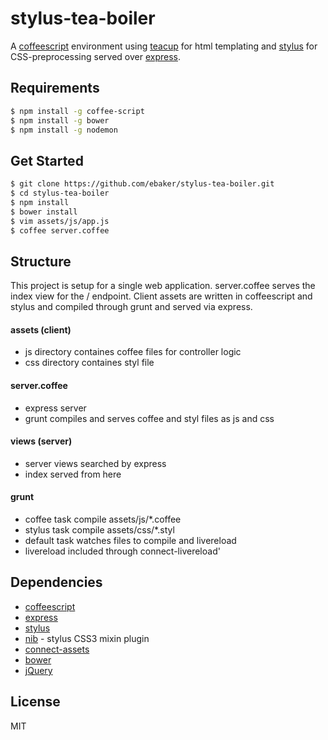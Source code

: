 # stylus-tea-boiler

A [coffeescript](http://coffeescript.org/) environment using
 [teacup](https://github.com/goodeggs/teacup) for html templating and
 [stylus](http://learnboost.github.io/stylus/) for CSS-preprocessing served over
 [express](https://github.com/strongloop/express).

## Requirements
```sh
$ npm install -g coffee-script
$ npm install -g bower 
$ npm install -g nodemon
```

## Get Started
```sh
$ git clone https://github.com/ebaker/stylus-tea-boiler.git
$ cd stylus-tea-boiler
$ npm install
$ bower install
$ vim assets/js/app.js
$ coffee server.coffee
```

## Structure
This project is setup for a single web application.
server.coffee serves the index view for the / endpoint. 
Client assets are written in coffeescript and stylus and compiled
through grunt and served via express.

#### assets (client)
 - js directory containes coffee files for controller logic
 - css directory containes styl file

#### server.coffee
 - express server
 - grunt compiles and serves coffee and styl files as js and css

#### views (server)
 - server views searched by express
 - index served from here

#### grunt
 - coffee task compile assets/js/*.coffee
 - stylus task compile assets/css/*.styl
 - default task watches files to compile and livereload
 - livereload included through connect-livereload'

## Dependencies
 - [coffeescript](http://coffeescript.org/)
 - [express](https://github.com/strongloop/express)
 - [stylus](http://learnboost.github.io/stylus/)
 - [nib](https://github.com/tj/nib) - stylus CSS3 mixin plugin
 - [connect-assets](https://github.com/adunkman/connect-assets)
 - [bower](http://bower.io/)
 - [jQuery](http://jquery.com)

License
----

MIT
